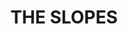 ---
lastmod: '2025-04-06T06:05:20+00:00'
latitude: -33.557893
layout: suburb
longitude: 150.72802
postcode: '2754'
state: NSW
title: THE SLOPES
url: /nsw/the-slopes/
---